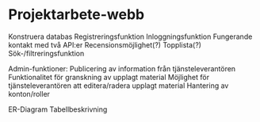 # Projektarbete-webb

Konstruera databas
Registreringsfunktion
Inloggningsfunktion
Fungerande kontakt med två API:er
Recensionsmöjlighet(?)
Topplista(?)
Sök-/filtreringsfunktion

Admin-funktioner:
    Publicering av information från tjänsteleverantören
    Funktionalitet för granskning av upplagt material
    Möjlighet för tjänsteleverantören att editera/radera upplagt material
    Hantering av konton/roller

ER-Diagram
Tabellbeskrivning